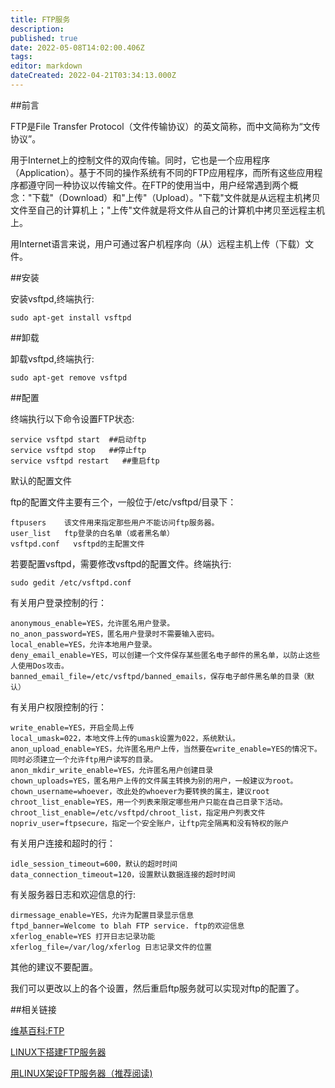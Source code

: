 ```yaml
---
title: FTP服务
description: 
published: true
date: 2022-05-08T14:02:00.406Z
tags: 
editor: markdown
dateCreated: 2022-04-21T03:34:13.000Z
---
```


##前言

FTP是File Transfer Protocol（文件传输协议）的英文简称，而中文简称为“文传协议”。

用于Internet上的控制文件的双向传输。同时，它也是一个应用程序（Application）。基于不同的操作系统有不同的FTP应用程序，而所有这些应用程序都遵守同一种协议以传输文件。在FTP的使用当中，用户经常遇到两个概念："下载"（Download）和"上传"（Upload）。"下载"文件就是从远程主机拷贝文件至自己的计算机上；"上传"文件就是将文件从自己的计算机中拷贝至远程主机上。

用Internet语言来说，用户可通过客户机程序向（从）远程主机上传（下载）文件。

##安装

安装vsftpd,终端执行:

    sudo apt-get install vsftpd

##卸载

卸载vsftpd,终端执行:

    sudo apt-get remove vsftpd

##配置

终端执行以下命令设置FTP状态:

    service vsftpd start  ##启动ftp
    service vsftpd stop   ##停止ftp
    service vsftpd restart   ##重启ftp

默认的配置文件

ftp的配置文件主要有三个，一般位于/etc/vsftpd/目录下：

    ftpusers    该文件用来指定那些用户不能访问ftp服务器。
    user_list   ftp登录的白名单（或者黑名单）
    vsftpd.conf   vsftpd的主配置文件

若要配置vsftpd，需要修改vsftpd的配置文件。终端执行:

    sudo gedit /etc/vsftpd.conf

有关用户登录控制的行：

    anonymous_enable=YES，允许匿名用户登录。
    no_anon_password=YES，匿名用户登录时不需要输入密码。
    local_enable=YES，允许本地用户登录。
    deny_email_enable=YES，可以创建一个文件保存某些匿名电子邮件的黑名单，以防止这些人使用Dos攻击。
    banned_email_file=/etc/vsftpd/banned_emails，保存电子邮件黑名单的目录（默认）

有关用户权限控制的行：

    write_enable=YES，开启全局上传
    local_umask=022，本地文件上传的umask设置为022，系统默认。
    anon_upload_enable=YES，允许匿名用户上传，当然要在write_enable=YES的情况下。同时必须建立一个允许ftp用户读写的目录。
    anon_mkdir_write_enable=YES，允许匿名用户创建目录
    chown_uploads=YES，匿名用户上传的文件属主转换为别的用户，一般建议为root。
    chown_username=whoever，改此处的whoever为要转换的属主，建议root
    chroot_list_enable=YES，用一个列表来限定哪些用户只能在自己目录下活动。
    chroot_list_enable=/etc/vsftpd/chroot_list，指定用户列表文件
    nopriv_user=ftpsecure，指定一个安全账户，让ftp完全隔离和没有特权的账户

有关用户连接和超时的行：

    idle_session_timeout=600，默认的超时时间
    data_connection_timeout=120，设置默认数据连接的超时时间

有关服务器日志和欢迎信息的行:

    dirmessage_enable=YES，允许为配置目录显示信息
    ftpd_banner=Welcome to blah FTP service. ftp的欢迎信息
    xferlog_enable=YES 打开日志记录功能
    xferlog_file=/var/log/xferlog 日志记录文件的位置

其他的建议不要配置。

我们可以更改以上的各个设置，然后重启ftp服务就可以实现对ftp的配置了。


##相关链接

[维基百科:FTP](http://zh.wikipedia.org/wiki/%E6%96%87%E4%BB%B6%E4%BC%A0%E8%BE%93%E5%8D%8F%E8%AE%AE)

[LINUX下搭建FTP服务器](http://www.2cto.com/os/201107/98311.html)

[用LINUX架设FTP服务器（推荐阅读)](http://www.chinaunix.net/old_jh/4/269002.html)